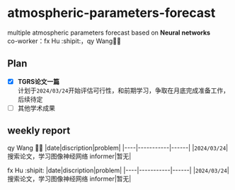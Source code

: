 # atmospheric-parameters-forecast
multiple atmospheric parameters forecast based on **Neural networks**    
co-worker：fx Hu :shipit:，qy Wang:man_singer:

## Plan
- [x] **TGRS论文一篇**    
计划于`2024/03/24`开始评估可行性，和前期学习，争取在月底完成准备工作，后续待定
- [ ] 其他学术成果
## weekly report
qy Wang :man_singer:
|date|discription|problem|
|----|-----------|------|
|`2024/03/24`| 搜索论文，学习图像神经网络 informer|暂无|
     
fx Hu :shipit:
|date|discription|problem|
|----|-----------|------|
|`2024/03/24`| 搜索论文，学习图像神经网络 informer|暂无|
